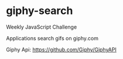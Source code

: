# giphy-search
Weekly JavaScript Challenge

Applications search gifs on giphy.com

Giphy Api: https://github.com/Giphy/GiphyAPI
